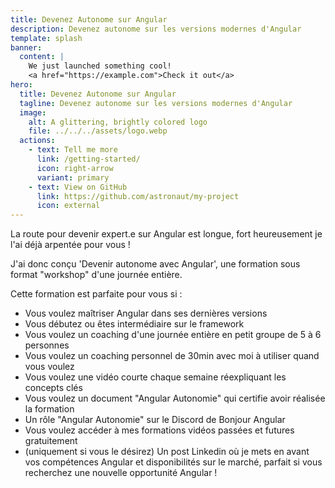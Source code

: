```yaml
---
title: Devenez Autonome sur Angular
description: Devenez autonome sur les versions modernes d'Angular
template: splash
banner:
  content: |
    We just launched something cool!
    <a href="https://example.com">Check it out</a>
hero:
  title: Devenez Autonome sur Angular
  tagline: Devenez autonome sur les versions modernes d'Angular
  image:
    alt: A glittering, brightly colored logo
    file: ../../../assets/logo.webp
  actions:
    - text: Tell me more
      link: /getting-started/
      icon: right-arrow
      variant: primary
    - text: View on GitHub
      link: https://github.com/astronaut/my-project
      icon: external
---
```


La route pour devenir expert.e sur Angular est longue, fort heureusement je l'ai déjà arpentée pour vous !

J'ai donc conçu 'Devenir autonome avec Angular', une formation sous format "workshop" d'une journée entière.

Cette formation est parfaite pour vous si :

- Vous voulez maîtriser Angular dans ses dernières versions
- Vous débutez ou êtes intermédiaire sur le framework
- Vous voulez un coaching d'une journée entière en petit groupe de 5 à 6 personnes
- Vous voulez un coaching personnel de 30min avec moi à utiliser quand vous voulez
- Vous voulez une vidéo courte chaque semaine réexpliquant les concepts clés
- Vous voulez un document "Angular Autonomie" qui certifie avoir réalisée la formation
- Un rôle "Angular Autonomie" sur le Discord de Bonjour Angular
- Vous voulez accéder à mes formations vidéos passées et futures gratuitement
- (uniquement si vous le désirez) Un post Linkedin où je mets en avant vos compétences Angular et disponibilités sur le marché, parfait si vous recherchez une nouvelle opportunité Angular !